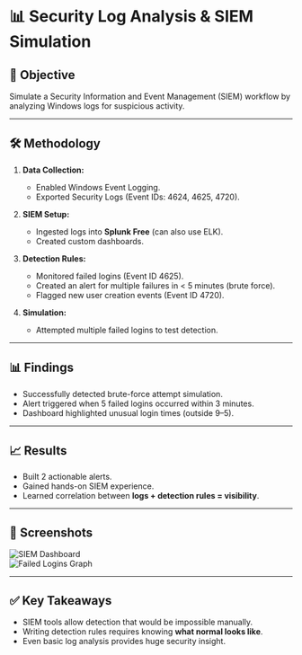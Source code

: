 # 📊 Security Log Analysis & SIEM Simulation

## 📌 Objective  
Simulate a Security Information and Event Management (SIEM) workflow by analyzing Windows logs for suspicious activity.  

---

## 🛠️ Methodology  
1. **Data Collection:**  
   - Enabled Windows Event Logging.  
   - Exported Security Logs (Event IDs: 4624, 4625, 4720).  

2. **SIEM Setup:**  
   - Ingested logs into **Splunk Free** (can also use ELK).  
   - Created custom dashboards.  

3. **Detection Rules:**  
   - Monitored failed logins (Event ID 4625).  
   - Created an alert for multiple failures in < 5 minutes (brute force).  
   - Flagged new user creation events (Event ID 4720).  

4. **Simulation:**  
   - Attempted multiple failed logins to test detection.  

---

## 📊 Findings  
- Successfully detected brute-force attempt simulation.  
- Alert triggered when 5 failed logins occurred within 3 minutes.  
- Dashboard highlighted unusual login times (outside 9–5).  

---

## 📈 Results  
- Built 2 actionable alerts.  
- Gained hands-on SIEM experience.  
- Learned correlation between **logs + detection rules = visibility**.  

---

## 📸 Screenshots  
![SIEM Dashboard](./screenshots/siem-dashboard.png)  
![Failed Logins Graph](./screenshots/failed-logins-graph.png)  

---

## ✅ Key Takeaways  
- SIEM tools allow detection that would be impossible manually.  
- Writing detection rules requires knowing **what normal looks like**.  
- Even basic log analysis provides huge security insight.  
